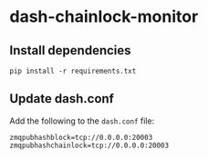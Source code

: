 # dash-chainlock-monitor

## Install dependencies

`pip install -r requirements.txt`

## Update dash.conf

Add the following to the `dash.conf` file:

```text
zmqpubhashblock=tcp://0.0.0.0:20003
zmqpubhashchainlock=tcp://0.0.0.0:20003
```
